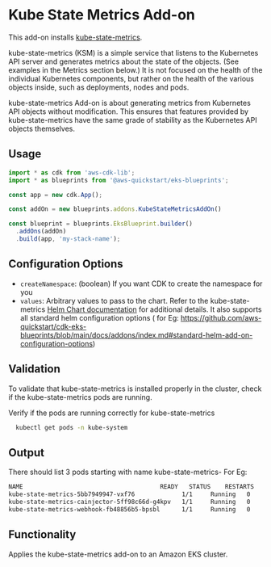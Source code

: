 # Kube State Metrics Add-on

This add-on installs [kube-state-metrics](https://github.com/kubernetes/kube-state-metrics).

kube-state-metrics (KSM) is a simple service that listens to the Kubernetes API server and generates metrics about the state of the objects. (See examples in the Metrics section below.) It is not focused on the health of the individual Kubernetes components, but rather on the health of the various objects inside, such as deployments, nodes and pods.

kube-state-metrics Add-on is about generating metrics from Kubernetes API objects without modification. This ensures that features provided by kube-state-metrics have the same grade of stability as the Kubernetes API objects themselves.

## Usage

```typescript
import * as cdk from 'aws-cdk-lib';
import * as blueprints from '@aws-quickstart/eks-blueprints';

const app = new cdk.App();

const addOn = new blueprints.addons.KubeStateMetricsAddOn()

const blueprint = blueprints.EksBlueprint.builder()
  .addOns(addOn)
  .build(app, 'my-stack-name');
```

## Configuration Options

- `createNamespace`: (boolean) If you want CDK to create the namespace for you
- `values`: Arbitrary values to pass to the chart. Refer to the kube-state-metrics [Helm Chart documentation](https://prometheus-community.github.io/helm-charts) for additional details. It also supports all standard helm configuration options ( for Eg: https://github.com/aws-quickstart/cdk-eks-blueprints/blob/main/docs/addons/index.md#standard-helm-add-on-configuration-options)

## Validation

To validate that kube-state-metrics is installed properly in the cluster, check if the kube-state-metrics pods are running.

Verify if the pods are running correctly for kube-state-metrics
```bash
  kubectl get pods -n kube-system  
```

## Output

There should list 3 pods starting with name kube-state-metrics-
For Eg:
```bash
NAME                                      READY   STATUS    RESTARTS   AGE
kube-state-metrics-5bb7949947-vxf76             1/1     Running   0          2m56s
kube-state-metrics-cainjector-5ff98c66d-g4kpv   1/1     Running   0          2m56s
kube-state-metrics-webhook-fb48856b5-bpsbl      1/1     Running   0          2m56s
```

## Functionality

Applies the kube-state-metrics add-on to an Amazon EKS cluster. 